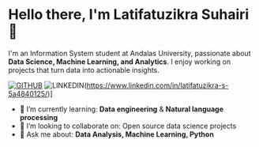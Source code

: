 # Hello there, I'm Latifatuzikra Suhairi👋
I'm an Information System student at Andalas University, passionate about **Data Science, Machine Learning, and Analytics**. I enjoy working on projects that turn data into actionable insights.

[![GITHUB](https://img.shields.io/github/followers/latifatuzikra-suhairi?label=Follow&style=social)](https://github.com/latifatuzikra-suhairi)
![LINKEDIN](https://img.shields.io/badge/Linkedin-0e76a8?style=for-the-badge&logo=Linkedin&logoColor=white)(https://www.linkedin.com/in/latifatuzikra-s-5a4840125/)]

- 📖 I’m currently learning: **Data engineering** & **Natural language processing**
- 👯 I’m looking to collaborate on: Open source data science projects
- 💬 Ask me about: **Data Analysis, Machine Learning, Python**

<!--
**latifatuzikra-suhairi/latifatuzikra-suhairi** is a ✨ _special_ ✨ repository because its `README.md` (this file) appears on your GitHub profile.

Here are some ideas to get you started:

- 🔭 I’m currently working on ...
- 🌱 I’m currently learning ...
- 👯 I’m looking to collaborate on ...
- 🤔 I’m looking for help with ...
- 💬 Ask me about ...
- 📫 How to reach me: ...
- 😄 Pronouns: ...
- ⚡ Fun fact: ...
-->
